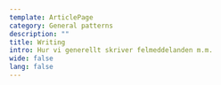 ```yaml
---
template: ArticlePage
category: General patterns
description: ""
title: Writing
intro: Hur vi generellt skriver felmeddelanden m.m.
wide: false
lang: false
---
```

